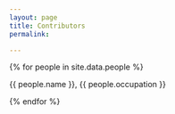 ```yaml
---
layout: page
title: Contributors
permalink:

---
```





{% for people in site.data.people %}

{{ people.name }}, {{ people.occupation }}

{% endfor %}


